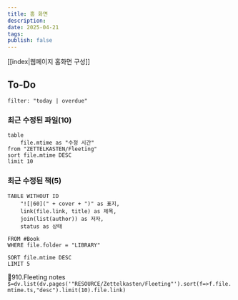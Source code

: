 ```yaml
---
title: 홈 화면
description: 
date: 2025-04-21
tags: 
publish: false
---
```

[[index|웹페이지 홈화면 구성]]
## To-Do
```todoist
filter: "today | overdue"
```



### 최근 수정된 파일(10)
```dataview
table 
	file.mtime as "수정 시간"
from "ZETTELKASTEN/Fleeting"
sort file.mtime DESC
limit 10
```

### 최근 수정된 책(5)
```dataview
TABLE WITHOUT ID
    "![|60](" + cover + ")" as 표지,
    link(file.link, title) as 제목,
    join(list(author)) as 저자,
    status as 상태

FROM #Book
WHERE file.folder = "LIBRARY"

SORT file.mtime DESC
LIMIT 5
```

📂910.Fleeting notes
  `$=dv.list(dv.pages('"RESOURCE/Zettelkasten/Fleeting"').sort(f=>f.file.mtime.ts,"desc").limit(10).file.link)`